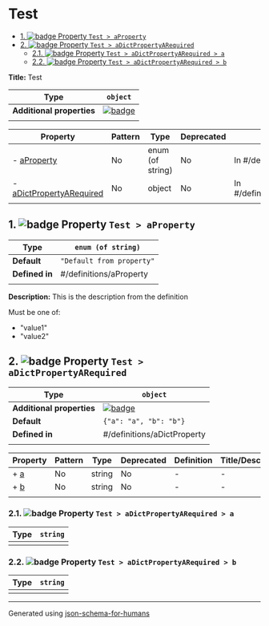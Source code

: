 # Test

- [1. ![badge](https://img.shields.io/badge/Optional-yellow) Property `Test > aProperty`](#aProperty)
- [2. ![badge](https://img.shields.io/badge/Optional-yellow) Property `Test > aDictPropertyARequired`](#aDictPropertyARequired)
  - [2.1. ![badge](https://img.shields.io/badge/Required-blue) Property `Test > aDictPropertyARequired > a`](#aDictPropertyARequired_a)
  - [2.2. ![badge](https://img.shields.io/badge/Required-blue) Property `Test > aDictPropertyARequired > b`](#aDictPropertyARequired_b)

**Title:** Test

| Type                      | `object`                                                                                                            |
| ------------------------- | ------------------------------------------------------------------------------------------------------------------- |
| **Additional properties** | [![badge](https://img.shields.io/badge/Any+type-allowed-green)](# "Additional Properties of any type are allowed.") |
|                           |                                                                                                                     |

| Property                                             | Pattern | Type             | Deprecated | Definition                     | Title/Description                           |
| ---------------------------------------------------- | ------- | ---------------- | ---------- | ------------------------------ | ------------------------------------------- |
| - [aProperty](#aProperty )                           | No      | enum (of string) | No         | In #/definitions/aProperty     | This is the description from the definition |
| - [aDictPropertyARequired](#aDictPropertyARequired ) | No      | object           | No         | In #/definitions/aDictProperty | -                                           |
|                                                      |         |                  |            |                                |                                             |

## <a name="aProperty"></a>1. ![badge](https://img.shields.io/badge/Optional-yellow) Property `Test > aProperty`

| Type           | `enum (of string)`        |
| -------------- | ------------------------- |
| **Default**    | `"Default from property"` |
| **Defined in** | #/definitions/aProperty   |
|                |                           |

**Description:** This is the description from the definition

Must be one of:
* "value1"
* "value2"

## <a name="aDictPropertyARequired"></a>2. ![badge](https://img.shields.io/badge/Optional-yellow) Property `Test > aDictPropertyARequired`

| Type                      | `object`                                                                                                            |
| ------------------------- | ------------------------------------------------------------------------------------------------------------------- |
| **Additional properties** | [![badge](https://img.shields.io/badge/Any+type-allowed-green)](# "Additional Properties of any type are allowed.") |
| **Default**               | `{"a": "a", "b": "b"}`                                                                                              |
| **Defined in**            | #/definitions/aDictProperty                                                                                         |
|                           |                                                                                                                     |

| Property                          | Pattern | Type   | Deprecated | Definition | Title/Description |
| --------------------------------- | ------- | ------ | ---------- | ---------- | ----------------- |
| + [a](#aDictPropertyARequired_a ) | No      | string | No         | -          | -                 |
| + [b](#aDictPropertyARequired_b ) | No      | string | No         | -          | -                 |
|                                   |         |        |            |            |                   |

### <a name="aDictPropertyARequired_a"></a>2.1. ![badge](https://img.shields.io/badge/Required-blue) Property `Test > aDictPropertyARequired > a`

| Type | `string` |
| ---- | -------- |
|      |          |

### <a name="aDictPropertyARequired_b"></a>2.2. ![badge](https://img.shields.io/badge/Required-blue) Property `Test > aDictPropertyARequired > b`

| Type | `string` |
| ---- | -------- |
|      |          |

----------------------------------------------------------------------------------------------------------------------------
Generated using [json-schema-for-humans](https://github.com/coveooss/json-schema-for-humans)